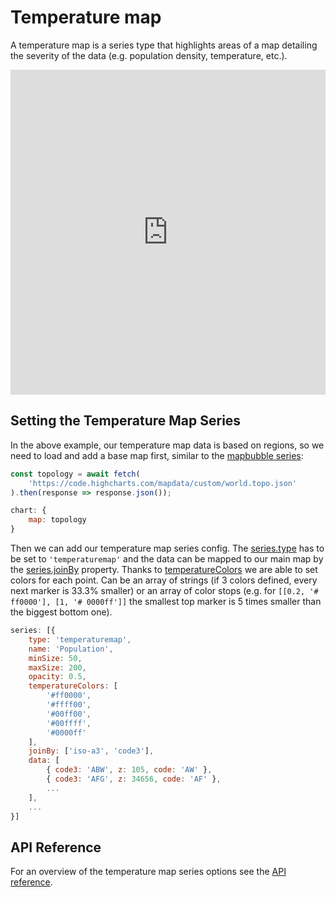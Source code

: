 Temperature map
===============

A temperature map is a series type that highlights areas of a map detailing the severity of the data (e.g. population density, temperature, etc.).

<iframe style="width: 100%; height: 520px; border: none;" src="https://highcharts.com/samples/embed/maps/demo/temperaturemap" allow="fullscreen"></iframe>

Setting the Temperature Map Series
----------------------------------
In the above example, our temperature map data is based on regions, so we need to load and add a base map first, similar to the [mapbubble series](https://highcharts.com/docs/maps/mapbubble-series/setting-the-map-bubble-series):
```js
const topology = await fetch(
    'https://code.highcharts.com/mapdata/custom/world.topo.json'
).then(response => response.json());
```

```js
chart: {
    map: topology
}
```

Then we can add our temperature map series config. The [series.type](https://api.highcharts.com/highmaps/series.temperaturemap.type) has to be set to `'temperaturemap'` and the data can be mapped to our main map by the [series.joinBy](https://api.highcharts.com/highmaps/series.temperaturemap.joinBy) property. Thanks to [temperatureColors](https://api.highcharts.com/highmaps/series.temperaturemap.temperatureColors) we are able to set colors for each point. Can be an array of strings (if 3 colors defined, every next marker is 33.3% smaller) or an array of color stops (e.g. for `[[0.2, '# ff0000'], [1, '# 0000ff']]` the smallest top marker is 5 times smaller than the biggest bottom one).
```js
series: [{
    type: 'temperaturemap',
    name: 'Population',
    minSize: 50,
    maxSize: 200,
    opacity: 0.5,
    temperatureColors: [
        '#ff0000',
        '#ffff00',
        '#00ff00',
        '#00ffff',
        '#0000ff'
    ],
    joinBy: ['iso-a3', 'code3'],
    data: [
        { code3: 'ABW', z: 105, code: 'AW' },
        { code3: 'AFG', z: 34656, code: 'AF' },
        ...
    ],
    ...
}]
```

API Reference
-------------
For an overview of the temperature map series options see the [API reference](https://api.highcharts.com/highmaps/series.temperaturemap).